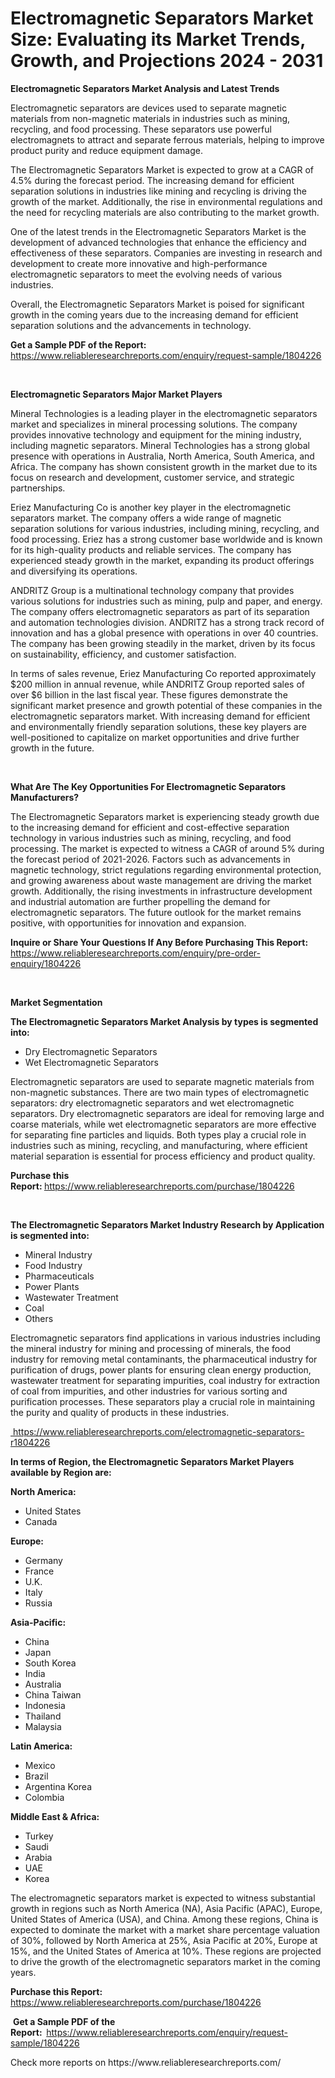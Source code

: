<p><h1>Electromagnetic Separators Market Size: Evaluating its Market Trends, Growth, and Projections 2024 - 2031</h1></p><p><strong>Electromagnetic Separators Market Analysis and Latest Trends</strong></p>
<p><p>Electromagnetic separators are devices used to separate magnetic materials from non-magnetic materials in industries such as mining, recycling, and food processing. These separators use powerful electromagnets to attract and separate ferrous materials, helping to improve product purity and reduce equipment damage.</p><p>The Electromagnetic Separators Market is expected to grow at a CAGR of 4.5% during the forecast period. The increasing demand for efficient separation solutions in industries like mining and recycling is driving the growth of the market. Additionally, the rise in environmental regulations and the need for recycling materials are also contributing to the market growth.</p><p>One of the latest trends in the Electromagnetic Separators Market is the development of advanced technologies that enhance the efficiency and effectiveness of these separators. Companies are investing in research and development to create more innovative and high-performance electromagnetic separators to meet the evolving needs of various industries.</p><p>Overall, the Electromagnetic Separators Market is poised for significant growth in the coming years due to the increasing demand for efficient separation solutions and the advancements in technology.</p></p>
<p><strong>Get a Sample PDF of the Report:&nbsp;</strong> <a href="https://www.reliableresearchreports.com/enquiry/request-sample/1804226">https://www.reliableresearchreports.com/enquiry/request-sample/1804226</a></p>
<p>&nbsp;</p>
<p><strong>Electromagnetic Separators Major Market Players</strong></p>
<p><p>Mineral Technologies is a leading player in the electromagnetic separators market and specializes in mineral processing solutions. The company provides innovative technology and equipment for the mining industry, including magnetic separators. Mineral Technologies has a strong global presence with operations in Australia, North America, South America, and Africa. The company has shown consistent growth in the market due to its focus on research and development, customer service, and strategic partnerships.</p><p>Eriez Manufacturing Co is another key player in the electromagnetic separators market. The company offers a wide range of magnetic separation solutions for various industries, including mining, recycling, and food processing. Eriez has a strong customer base worldwide and is known for its high-quality products and reliable services. The company has experienced steady growth in the market, expanding its product offerings and diversifying its operations.</p><p>ANDRITZ Group is a multinational technology company that provides various solutions for industries such as mining, pulp and paper, and energy. The company offers electromagnetic separators as part of its separation and automation technologies division. ANDRITZ has a strong track record of innovation and has a global presence with operations in over 40 countries. The company has been growing steadily in the market, driven by its focus on sustainability, efficiency, and customer satisfaction.</p><p>In terms of sales revenue, Eriez Manufacturing Co reported approximately $200 million in annual revenue, while ANDRITZ Group reported sales of over $6 billion in the last fiscal year. These figures demonstrate the significant market presence and growth potential of these companies in the electromagnetic separators market. With increasing demand for efficient and environmentally friendly separation solutions, these key players are well-positioned to capitalize on market opportunities and drive further growth in the future.</p></p>
<p>&nbsp;</p>
<p><strong>What Are The Key Opportunities For Electromagnetic Separators Manufacturers?</strong></p>
<p><p>The Electromagnetic Separators market is experiencing steady growth due to the increasing demand for efficient and cost-effective separation technology in various industries such as mining, recycling, and food processing. The market is expected to witness a CAGR of around 5% during the forecast period of 2021-2026. Factors such as advancements in magnetic technology, strict regulations regarding environmental protection, and growing awareness about waste management are driving the market growth. Additionally, the rising investments in infrastructure development and industrial automation are further propelling the demand for electromagnetic separators. The future outlook for the market remains positive, with opportunities for innovation and expansion.</p></p>
<p><strong>Inquire or Share Your Questions If Any Before Purchasing This Report:</strong> <a href="https://www.reliableresearchreports.com/enquiry/pre-order-enquiry/1804226">https://www.reliableresearchreports.com/enquiry/pre-order-enquiry/1804226</a></p>
<p>&nbsp;</p>
<p><strong>Market Segmentation</strong></p>
<p><strong>The Electromagnetic Separators Market Analysis by types is segmented into:</strong></p>
<p><ul><li>Dry Electromagnetic Separators</li><li>Wet Electromagnetic Separators</li></ul></p>
<p><p>Electromagnetic separators are used to separate magnetic materials from non-magnetic substances. There are two main types of electromagnetic separators: dry electromagnetic separators and wet electromagnetic separators. Dry electromagnetic separators are ideal for removing large and coarse materials, while wet electromagnetic separators are more effective for separating fine particles and liquids. Both types play a crucial role in industries such as mining, recycling, and manufacturing, where efficient material separation is essential for process efficiency and product quality.</p></p>
<p><strong>Purchase this Report:&nbsp;</strong><a href="https://www.reliableresearchreports.com/purchase/1804226">https://www.reliableresearchreports.com/purchase/1804226</a></p>
<p>&nbsp;</p>
<p><strong>The Electromagnetic Separators Market Industry Research by Application is segmented into:</strong></p>
<p><ul><li>Mineral Industry</li><li>Food Industry</li><li>Pharmaceuticals</li><li>Power Plants</li><li>Wastewater Treatment</li><li>Coal</li><li>Others</li></ul></p>
<p><p>Electromagnetic separators find applications in various industries including the mineral industry for mining and processing of minerals, the food industry for removing metal contaminants, the pharmaceutical industry for purification of drugs, power plants for ensuring clean energy production, wastewater treatment for separating impurities, coal industry for extraction of coal from impurities, and other industries for various sorting and purification processes. These separators play a crucial role in maintaining the purity and quality of products in these industries.</p></p>
<p><a href="https://www.reliableresearchreports.com/electromagnetic-separators-r1804226">&nbsp;https://www.reliableresearchreports.com/electromagnetic-separators-r1804226</a></p>
<p><strong>In terms of Region, the Electromagnetic Separators Market Players available by Region are:</strong></p>
<p>
    <p> <strong> North America: </strong>
        <ul>
            <li>United States</li>
            <li>Canada</li>
        </ul>
        </p> 
    <p> <strong> Europe: </strong>
        <ul>
            <li>Germany</li>
            <li>France</li>
            <li>U.K.</li>
            <li>Italy</li>
            <li>Russia</li>
        </ul>
        </p> 
    <p> <strong> Asia-Pacific: </strong>
        <ul>
            <li>China</li>
            <li>Japan</li>
            <li>South Korea</li>
            <li>India</li>
            <li>Australia</li>
            <li>China Taiwan</li>
            <li>Indonesia</li>
            <li>Thailand</li>
            <li>Malaysia</li>
        </ul>
        </p> 
    <p> <strong> Latin America: </strong>
        <ul>
            <li>Mexico</li>
            <li>Brazil</li>
            <li>Argentina Korea</li>
            <li>Colombia</li>
        </ul>
        </p> 
    <p> <strong> Middle East & Africa: </strong>
        <ul>
            <li>Turkey</li>
            <li>Saudi</li>
            <li>Arabia</li>
            <li>UAE</li>
            <li>Korea</li>
        </ul>
    </p>
    </p>
<p><p>The electromagnetic separators market is expected to witness substantial growth in regions such as North America (NA), Asia Pacific (APAC), Europe, United States of America (USA), and China. Among these regions, China is expected to dominate the market with a market share percentage valuation of 30%, followed by North America at 25%, Asia Pacific at 20%, Europe at 15%, and the United States of America at 10%. These regions are projected to drive the growth of the electromagnetic separators market in the coming years.</p></p>
<p><strong>Purchase this Report: </strong><a href="https://www.reliableresearchreports.com/purchase/1804226">https://www.reliableresearchreports.com/purchase/1804226</a></p>
<p>&nbsp;<strong>Get a Sample PDF of the Report:&nbsp;&nbsp;</strong><a href="https://www.reliableresearchreports.com/enquiry/request-sample/1804226">https://www.reliableresearchreports.com/enquiry/request-sample/1804226</a></p>
<p><strong></strong></p>
<p>Check more reports on https://www.reliableresearchreports.com/</p>